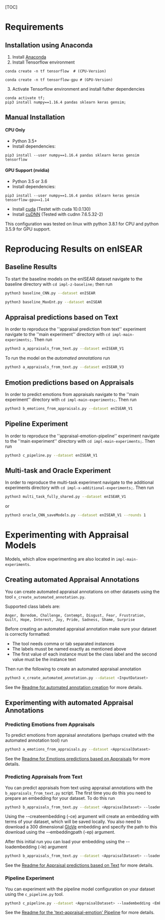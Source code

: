 [TOC]

# Requirements

## Installation using Anaconda
1. Install [Anaconda](https://docs.anaconda.com/anaconda/install/)
2. Install Tensorflow environment

  ```
  conda create -n tf tensorflow  # (CPU-Version)
  ```

  ```
  conda create -n tf tensorflow-gpu # (GPU-Version)
  ```

3. Activate Tensorflow environment and install futher dependencies

  ```
  conda activate tf;
  pip3 install numpy==1.16.4 pandas sklearn keras gensim;
  ```

## Manual Installation

#### CPU Only
* Python 3.5+
* Install dependencies:
```
pip3 install --user numpy==1.16.4 pandas sklearn keras gensim tensorflow
```

#### GPU Support (nvidia)
* Python 3.5 or 3.6
* Install dependencies:
```
pip3 install --user numpy==1.16.4 pandas sklearn keras gensim tensorflow-gpu==1.14
```

* Install [cuda](https://developer.nvidia.com/cuda-downloads 'https://developer.nvidia.com/cuda-downloads') (Testet with cuda 10.0.130)
* Install [cuDNN](https://developer.nvidia.com/cudnn 'https://developer.nvidia.com/cudnn') (Tested with cudnn 7.6.5.32-2)

This configuration was tested on linux with python 3.8.1 for CPU and python 3.5.9 for GPU support.


# Reproducing Results on enISEAR

## Baseline Results
To start the baseline models on the enISEAR dataset navigate to the baseline directory with `cd impl-z-baseline;` then run
```bash
python3 baseline_CNN.py --dataset enISEAR
```
```bash
python3 baseline_MaxEnt.py --dataset enISEAR
```

## Appraisal predictions based on Text
In order to reproduce the ''appraisal prediction from text'' experiment navigate to the ''main experiment'' directory with `cd impl-main-experiments;`. Then run
```bash
python3 a_appraisals_from_text.py --dataset enISEAR_V1
```

To run the model on the *automated annotations* run
```bash
python3 a_appraisals_from_text.py --dataset enISEAR_V3
```

## Emotion predictions based on Appraisals
In order to predict emotions from appraisals navigate to the ''main experiment'' directory with `cd impl-main-experiments;`. Then run
```bash
python3 b_emotions_from_appraisals.py --dataset enISEAR_V1
```

## Pipeline Experiment
In order to reproduce the ''appraisal-emotion-pipeline'' experiment navigate to the ''main experiment'' directory with `cd impl-main-experiments;`. Then run
```bash
python3 c_pipeline.py --dataset enISEAR_V1
```

## Multi-task and Oracle Experiment
In order to reproduce the multi-task experiment navigate to the additional experiments directory with `cd impl-x-additional-experiments;`. Then run
```bash
python3 multi_task_fully_shared.py --dataset enISEAR_V1
```
or
```bash
python3 oracle_CNN_saveModels.py --dataset enISEAR_V1 --rounds 1
```


# Experimenting with Appraisal Models

Models, which allow experimenting are also located in ``impl-main-experiments``.

## Creating automated Appraisal Annotations
You can create automated appraisal annotations on other datasets using the tool
`x_create_automated_annotation.py`.

Supported class labels are:  
```
Anger, Boredom, Challenge, Contempt, Disgust, Fear, Frustration,
Guilt, Hope, Interest, Joy, Pride, Sadness, Shame, Surprise
```

Before creating an automated appraisal annotation make sure your dataset is correctly formatted:

* The tool needs comma or tab separated
instances
* The labels musst be named exactly as mentioned above
* The first value of each instance must be the class label and the second value must be the instance text

Then run the following to create an automated appraisal annotation
```bash
python3 x_create_automated_annotation.py --dataset <InputDataset>
```
See the [Readme for automated annotation creation](docs/AUTOMATED_ANNOTATION.md) for more details.


## Experimenting with automated Appraisal Annotations

### Predicting Emotions from Appraisals
To predict emotions from appraisal annotations
(perhaps created with the automated annotation tool) run
```bash
python3 a_emotions_from_appraisals.py --dataset <AppraisalDataset>
```
See the [Readme for Emotions predictions based on Appraisals](docs/PREDICTING_EMOTIONS.md) for more details.

### Predicting Appraisals from Text
You can predict appraisals from text using appraisal annotations with the
`b_appraisals_from_text.py` script. The first time you do this you need to
prepare an embedding for your dataset. To do this run
```bash
python3 b_appraisals_from_text.py --dataset <AppraisalDataset> --loadembedding <EmbeddingSaveFile.npy> --embeddingpath path/to/glove.300d.txt
```
Using the --createembedding (-ce) argument will create an embedding with terms of your dataset, which will be saved locally. You also need to download a 300 dimensional [GloVe](https://nlp.stanford.edu/projects/glove/) embedding
and specify the path to this download using the --embeddingpath (-ep) argument.

After this initial run you can load your embedding using the --loadembedding (-le) argument
```bash
python3 b_appraisals_from_text.py --dataset <AppraisalDataset> --loadembedding <EmbeddingSaveFile.npy>
```
See the [Readme for Appraisal predictions based on Text](docs/PREDICTING_APPRAISALS.md) for more details.

### Pipeline Experiment
You can experiment with the pipeline model configuration on your dataset using the
`c_pipeline.py` tool.
```bash
python3 c_pipeline.py --dataset <AppraisalDataset> --loadembedding <EmbeddingSaveFile.npy>
```
See the [Readme for the 'text-appraisal-emotion' Pipeline](docs/PIPELINE_EXPERIMENT.md) for more details.
